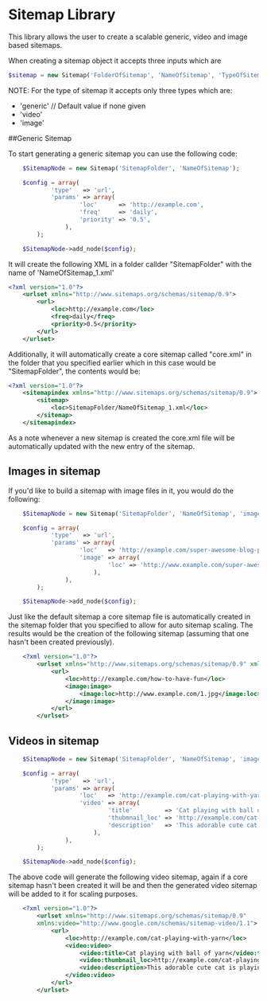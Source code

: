 # Sitemap Library

This library allows the user to create a scalable generic, video and image based sitemaps.

When creating a sitemap object it accepts three inputs which are 

```php
$sitemap = new Sitemap('FolderOfSitemap', 'NameOfSitemap', 'TypeOfSitemap')
```
NOTE: For the type of sitemap it accepts only three types which are:
- 'generic' // Default value if none given
- 'video'
- 'image'

##Generic Sitemap

To start generating a generic sitemap you can use the following code:

```php
	$SitemapNode = new Sitemap('SitemapFolder', 'NameOfSitemap');

	$config = array(
			'type'   => 'url',
			'params' => array(
					'loc'      => 'http://example.com',
					'freq'     => 'daily',
					'priority' => '0.5',
				),
		);

	$SitemapNode->add_node($config);
```

It will create the following XML in a folder callder "SitemapFolder" with the name of 'NameOfSitemap_1.xml'

```xml
<?xml version="1.0"?>
	<urlset xmlns="http://www.sitemaps.org/schemas/sitemap/0.9">
		<url>
			<loc>http://example.com</loc>
			<freq>daily</freq>
			<priority>0.5</priority>
		</url>
	</urlset>
```

Additionally, it will automatically create a core sitemap called "core.xml" in the folder that you specified earlier which in this case would be "SitemapFolder", the contents would be:

```xml
<?xml version="1.0"?>
	<sitemapindex xmlns="http://www.sitemaps.org/schemas/sitemap/0.9">
		<sitemap>
			<loc>SitemapFolder/NameOfSitemap_1.xml</loc>
		</sitemap>
	</sitemapindex>
```
As a note whenever a new sitemap is created the core.xml file will be automatically updated with the new entry of the sitemap.

## Images in sitemap

If you'd like to build a sitemap with image files in it, you would do the following:

```php
	$SitemapNode = new Sitemap('SitemapFolder', 'NameOfSitemap', 'image');

	$config = array(
			'type'   => 'url',
			'params' => array(
					'loc'   => 'http://example.com/super-awesome-blog-post',
					'image' => array(
							'loc' => 'http://www.example.com/super-awesome-blog-post-image.jpg',
						),
				),
		);

	$SitemapNode->add_node($config);
```

Just like the default sitemap a core sitemap file is automatically created in the sitemap folder that you specified to allow for auto sitemap scaling. The results would be the creation of the following sitemap (assuming that one hasn't been created previously). 

```xml
	<?xml version="1.0"?>
		<urlset xmlns="http://www.sitemaps.org/schemas/sitemap/0.9" xmlns:image="http://www.google.com/schemas/sitemap-image/1.1">
			<url>
				<loc>http://example.com/how-to-have-fun</loc>
				<image:image>
					<image:loc>http://www.example.com/1.jpg</image:loc>
				</image:image>
			</url>
		</urlset>
```


## Videos in sitemap


```php
	$SitemapNode = new Sitemap('SitemapFolder', 'NameOfSitemap', 'image');

	$config = array(
			'type'   => 'url',
			'params' => array(
					'loc'   => 'http://example.com/cat-playing-with-yarn',
					'video' => array(
							'title'         => 'Cat playing with ball of yarn',
							'thubmnail_loc' => 'http://example.com/cat-playing-with-yarn/image1.jpg',
							'description'   => 'This adorable cute cat is playing with a big new ball of yarn.',
						),
				),
		);

	$SitemapNode->add_node($config);
```

The above code will generate the following video sitemap, again if a core sitemap hasn't been created it will be and then the generated video sitemap will be added to it for scaling purposes.

```xml
	<?xml version="1.0"?>
		<urlset xmlns="http://www.sitemaps.org/schemas/sitemap/0.9"
        xmlns:video="http://www.google.com/schemas/sitemap-video/1.1">
			<url>
				<loc>http://example.com/cat-playing-with-yarn</loc>
				<video:video>
					<video:title>Cat playing with ball of yarn</video:title>
					<video:thumbnail_loc>http://example.com/cat-playing-with-yarn/image1.jpg</video:thumbnail_loc>
					<video:description>This adorable cute cat is playing with a big new ball of yarn</video:description>
				</video:video>
			</url>
		</urlset>
```